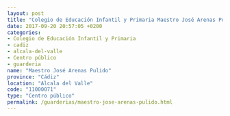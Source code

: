 ```yaml
---
layout: post
title: "Colegio de Educación Infantil y Primaria Maestro José Arenas Pulido"
date: 2017-09-20 20:57:05 +0200
categories:
- Colegio de Educación Infantil y Primaria
- cadiz
- alcala-del-valle
- Centro público
- guarderia
name: "Maestro José Arenas Pulido"
province: "Cádiz"
location: "Alcala del Valle"
code: "11000071"
type: "Centro público"
permalink: /guarderias/maestro-jose-arenas-pulido.html
---
```


